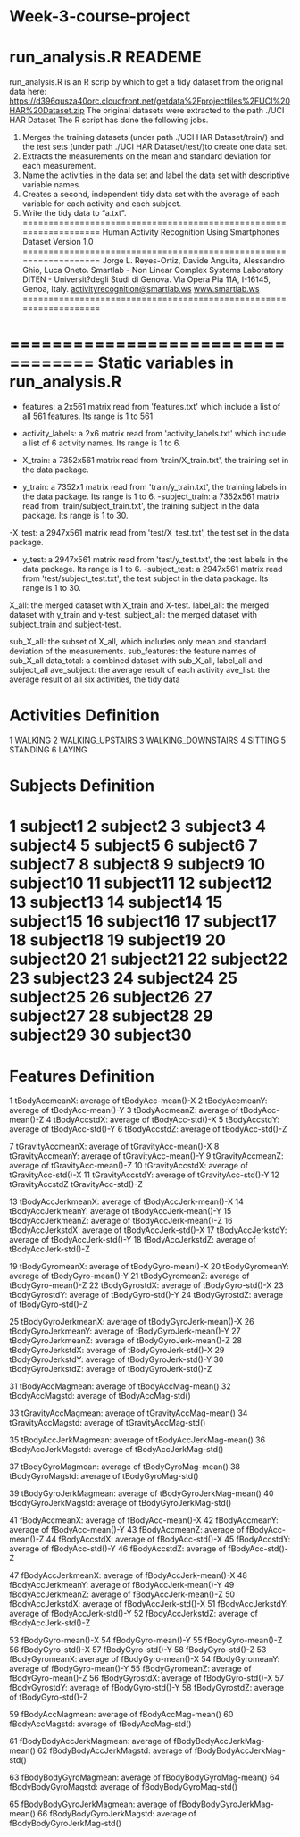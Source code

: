 Week-3-course-project
======================
run_analysis.R READEME
======================
run_analysis.R is an R scrip by which to get a tidy dataset from the original data here: 
https://d396qusza40orc.cloudfront.net/getdata%2Fprojectfiles%2FUCI%20HAR%20Dataset.zip
The original datasets were extracted to the path ./UCI HAR Dataset
The R script has done the following jobs.
1.	Merges the training datasets (under path ./UCI HAR Dataset/train/) and the test sets (under path ./UCI HAR Dataset/test/)to create one data set.
2.	Extracts the measurements on the mean and standard deviation for each measurement. 
3.	Name the activities in the data set and label the data set with descriptive variable names.
4.	Creates a second, independent tidy data set with the average of each variable for each activity and each subject. 
5.	Write the tidy data to “a.txt”.
==================================================================
Human Activity Recognition Using Smartphones Dataset
Version 1.0
==================================================================
Jorge L. Reyes-Ortiz, Davide Anguita, Alessandro Ghio, Luca Oneto.
Smartlab - Non Linear Complex Systems Laboratory
DITEN - Universit?degli Studi di Genova.
Via Opera Pia 11A, I-16145, Genoa, Italy.
activityrecognition@smartlab.ws
www.smartlab.ws
==================================================================

==================================
Static variables in run_analysis.R
==================================

- features: a 2x561 matrix read from 'features.txt' which include a list of all 561 features. Its range is 1 to 561
- activity_labels: a 2x6 matrix read from 'activity_labels.txt' which include a list of 6 activity names. Its range is 1 to 6.

- X_train: a 7352x561 matrix read from 'train/X_train.txt', the training set in the data package.
- y_train: a 7352x1 matrix read from 'train/y_train.txt', the training labels in the data package. Its range is 1 to 6.
-subject_train: a 7352x561 matrix read from 'train/subject_train.txt', the training subject in the data package. Its range is 1 to 30.

-X_test: a 2947x561 matrix read from 'test/X_test.txt', the test set in the data package.
- y_test: a 2947x561 matrix read from 'test/y_test.txt', the test labels in the data package. Its range is 1 to 6.
-subject_test: a 2947x561 matrix read from 'test/subject_test.txt', the test subject in the data package. Its range is 1 to 30.

X_all: the merged dataset with X_train and X-test.
label_all: the merged dataset with y_train and y-test.
subject_all: the merged dataset with subject_train and subject-test.

sub_X_all: the subset of X_all, which includes only mean and standard deviation of the measurements.
sub_features: the feature names of sub_X_all
data_total: a combined dataset with sub_X_all, label_all and subject_all
ave_subject: the average result of each activity
ave_list: the average result of all six activities, the tidy data

Activities Definition
=====================
1 WALKING
2 WALKING_UPSTAIRS
3 WALKING_DOWNSTAIRS
4 SITTING
5 STANDING
6 LAYING

Subjects Definition
===================

1 subject1
2 subject2
3 subject3
4 subject4
5 subject5
6 subject6
7 subject7
8 subject8
9 subject9
10 subject10
11 subject11
12 subject12
13 subject13
14 subject14
15 subject15
16 subject16
17 subject17
18 subject18
19 subject19
20 subject20
21 subject21
22 subject22
23 subject23
24 subject24
25 subject25
26 subject26
27 subject27
28 subject28
29 subject29
30 subject30
===================
Features Definition 
===================

1 tBodyAccmeanX: average of tBodyAcc-mean()-X
2 tBodyAccmeanY: average of tBodyAcc-mean()-Y
3 tBodyAccmeanZ: average of tBodyAcc-mean()-Z
4 tBodyAccstdX: average of tBodyAcc-std()-X
5 tBodyAccstdY: average of tBodyAcc-std()-Y
6 tBodyAccstdZ: average of tBodyAcc-std()-Z


7 tGravityAccmeanX: average of tGravityAcc-mean()-X
8 tGravityAccmeanY: average of tGravityAcc-mean()-Y
9 tGravityAccmeanZ: average of tGravityAcc-mean()-Z
10 tGravityAccstdX: average of tGravityAcc-std()-X
11 tGravityAccstdY: average of tGravityAcc-std()-Y
12 tGravityAccstdZ tGravityAcc-std()-Z

13 tBodyAccJerkmeanX: average of tBodyAccJerk-mean()-X
14 tBodyAccJerkmeanY: average of tBodyAccJerk-mean()-Y
15 tBodyAccJerkmeanZ: average of tBodyAccJerk-mean()-Z
16 tBodyAccJerkstdX: average of tBodyAccJerk-std()-X
17 tBodyAccJerkstdY: average of tBodyAccJerk-std()-Y
18 tBodyAccJerkstdZ: average of tBodyAccJerk-std()-Z

19 tBodyGyromeanX: average of tBodyGyro-mean()-X
20 tBodyGyromeanY: average of tBodyGyro-mean()-Y
21 tBodyGyromeanZ: average of tBodyGyro-mean()-Z
22 tBodyGyrostdX: average of tBodyGyro-std()-X
23 tBodyGyrostdY: average of tBodyGyro-std()-Y
24 tBodyGyrostdZ: average of tBodyGyro-std()-Z

25 tBodyGyroJerkmeanX: average of tBodyGyroJerk-mean()-X
26 tBodyGyroJerkmeanY: average of tBodyGyroJerk-mean()-Y
27 tBodyGyroJerkmeanZ: average of tBodyGyroJerk-mean()-Z
28 tBodyGyroJerkstdX: average of tBodyGyroJerk-std()-X
29 tBodyGyroJerkstdY: average of tBodyGyroJerk-std()-Y
30 tBodyGyroJerkstdZ: average of tBodyGyroJerk-std()-Z

31 tBodyAccMagmean: average of tBodyAccMag-mean()
32 tBodyAccMagstd: average of tBodyAccMag-std()

33 tGravityAccMagmean: average of tGravityAccMag-mean()
34 tGravityAccMagstd: average of tGravityAccMag-std()

35 tBodyAccJerkMagmean: average of tBodyAccJerkMag-mean()
36 tBodyAccJerkMagstd: average of tBodyAccJerkMag-std()

37 tBodyGyroMagmean: average of tBodyGyroMag-mean()
38 tBodyGyroMagstd: average of tBodyGyroMag-std()

39 tBodyGyroJerkMagmean: average of tBodyGyroJerkMag-mean()
40 tBodyGyroJerkMagstd: average of tBodyGyroJerkMag-std()               


41 fBodyAccmeanX: average of fBodyAcc-mean()-X
42 fBodyAccmeanY: average of fBodyAcc-mean()-Y
43 fBodyAccmeanZ: average of fBodyAcc-mean()-Z
44 fBodyAccstdX: average of fBodyAcc-std()-X
45 fBodyAccstdY: average of fBodyAcc-std()-Y
46 fBodyAccstdZ: average of fBodyAcc-std()-Z

47 fBodyAccJerkmeanX: average of fBodyAccJerk-mean()-X
48 fBodyAccJerkmeanY: average of fBodyAccJerk-mean()-Y
49 fBodyAccJerkmeanZ: average of fBodyAccJerk-mean()-Z
50 fBodyAccJerkstdX: average of fBodyAccJerk-std()-X
51 fBodyAccJerkstdY: average of fBodyAccJerk-std()-Y
52 fBodyAccJerkstdZ: average of fBodyAccJerk-std()-Z

53 fBodyGyro-mean()-X
54 fBodyGyro-mean()-Y
55 fBodyGyro-mean()-Z
56 fBodyGyro-std()-X
57 fBodyGyro-std()-Y
58 fBodyGyro-std()-Z
53 fBodyGyromeanX: average of fBodyGyro-mean()-X
54 fBodyGyromeanY: average of fBodyGyro-mean()-Y
55 fBodyGyromeanZ: average of fBodyGyro-mean()-Z
56 fBodyGyrostdX: average of fBodyGyro-std()-X
57 fBodyGyrostdY: average of fBodyGyro-std()-Y
58 fBodyGyrostdZ: average of fBodyGyro-std()-Z

59 fBodyAccMagmean: average of fBodyAccMag-mean()
60 fBodyAccMagstd: average of fBodyAccMag-std()

61 fBodyBodyAccJerkMagmean: average of fBodyBodyAccJerkMag-mean()
62 fBodyBodyAccJerkMagstd: average of fBodyBodyAccJerkMag-std()

63 fBodyBodyGyroMagmean: average of fBodyBodyGyroMag-mean()
64 fBodyBodyGyroMagstd: average of fBodyBodyGyroMag-std()

65 fBodyBodyGyroJerkMagmean: average of fBodyBodyGyroJerkMag-mean()
66 fBodyBodyGyroJerkMagstd: average of fBodyBodyGyroJerkMag-std()               

